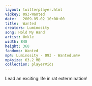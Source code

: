 ```yaml
---
layout: twitterplayer.html
vidkey: 093-Wanted
date:   2009-05-02 10:00:00
title:  Wanted
creators: Luminosity
song: Hold My Hand
artist: Unkle
width: 848
height: 360
fandoms: Wanted
mp4: Luminosity - 093 - Wanted.m4v
mp4size: 63.2 MB
collection: playerVids
---
```


  <div>
  Lead an exciting life in rat extermination!
  </div>
  
